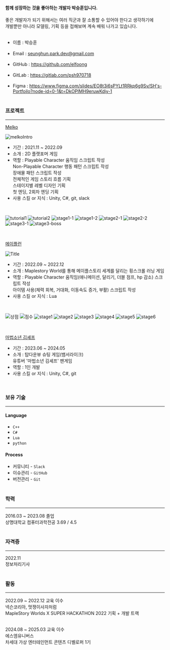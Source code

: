 #### 함께 성장하는 것을 좋아하는 개발자 박승훈입니다.

좋은 개발자가 되기 위해서는 여러 직군과 잘 소통할 수 있어야 한다고 생각하기에<br/>개발뿐만 아니라 모델링, 기획 등을 접해보며 계속 배워 나가고 있습니다.<br/><br/>
  * 이름 : 박승훈<br/><br/>
  * Email : seunghun.park.dev@gmail.com<br/><br/>
  * GitHub : https://github.com/elfoong<br/><br/>
  * GitLab : https://gitlab.com/psh970718<br/><br/>
  * Figma  : https://www.figma.com/slides/EO8t3i6sPYLt1RRkp6g9Sv/SH's-Portfoilo?node-id=0-1&t=DkOPIMH9eruwKdiy-1<br/><br/>

### 프로젝트
---
[Melko](https://gitlab.com/yeonk33/melko)<br/>

![melkoIntro](https://github.com/user-attachments/assets/feb3cb98-303c-47c8-8d7a-373137d10f6a)


  * 기간 : 2021.11 ~ 2022.09
  * 소개 : 2D 플랫포머 게임 
  * 역할 : Playable Character 움직임 스크립트 작성 <br/>
Non-Playable Character 행동 패턴 스크립트 작성 <br/>
장애물 패턴 스크립트 작성 <br/>
전체적인 게임 스토리 흐름 기획 <br/>
스테이지별 레벨 디자인 기획 <br/>
첫 엔딩, 2회차 엔딩 기획 <br/>
  * 사용 스킬 or 지식 : Unity, C#, git, slack

<br/>

![tutorial1](https://github.com/user-attachments/assets/7670356c-bdcb-4b69-83c3-8a5a766c7cbe)
![tutorial2](https://github.com/user-attachments/assets/748fda18-69cd-4bff-bb73-c59687062724)
![stage1-1](https://github.com/user-attachments/assets/b4421e95-9443-4627-8a43-5f089d935f0f)
![stage1-2](https://github.com/user-attachments/assets/0636a2a8-74e6-4a85-988f-94a1b834dc12)
![stage2-1](https://github.com/user-attachments/assets/799f5f68-8e70-4e27-b468-3a1f1280ff0d)
![stage2-2](https://github.com/user-attachments/assets/57953781-bb04-4cc5-9ba1-8f7ca5b45c39)
![stage3-1](https://github.com/user-attachments/assets/a7daeadf-b4c9-47df-8afc-f7c7125e3422)
![stage3-boss](https://github.com/user-attachments/assets/3c912ac0-2107-4484-bbb3-0c7478e3778d)

<br/>




[메이플런](https://maplestoryworlds.nexon.com/ko/play/856fe59650c24dbcab24e3403f886f6f/?utm_source=nexon_homepage&utm_medium=banners&utm_campaign=KSL&utm_content=central_city)<br/>

![Title](https://github.com/user-attachments/assets/ead951d4-5624-4b04-b9e3-b976dda2dc01)



  * 기간 : 2022.09 ~ 2022.12
  * 소개 : Maplestory World를 통해 메이플스토리 세계를 달리는 횡스크롤 러닝 게임
  * 역할 : Playable Character 움직임(애니메이션, 달리기, 더블 점프, hp 감소) 스크립트 작성 <br/>
  아이템 사용(체력 회복, 거대화, 이동속도 증가, 부활) 스크립트 작성
  * 사용 스킬 or 지식 : Lua
<br/>

![상점](https://github.com/user-attachments/assets/d75a88ac-e1c7-4570-89bf-558a6980f3c6)
![점수](https://github.com/user-attachments/assets/bfac4192-384c-45f6-9f88-82f1975740bc)
![stage1](https://github.com/user-attachments/assets/31862a5d-a284-44e3-98cc-532d4d8f66b8)
![stage2](https://github.com/user-attachments/assets/dad6b538-38bf-44cc-bfbb-e40262e1edca)
![stage3](https://github.com/user-attachments/assets/cb36e1e6-cb65-4e1d-932b-3c115bd8bc52)
![stage4](https://github.com/user-attachments/assets/52f101dc-6fbe-4650-8d0f-fba02a55e55a)
![stage5](https://github.com/user-attachments/assets/a2411252-0641-425b-9bca-e5d49cce1cdc)
![stage6](https://github.com/user-attachments/assets/6888e947-6346-4624-9319-e8beaa19beb4)

<br/>

[마법소년 김셰프](https://gitlab.com/psh970718/magicchef)<br/>
  * 기간 : 2023.06 ~ 2024.05
  * 소개 :   탑다운뷰 슈팅 게임(뱀서라이크) <br/>
  유튜버 '마법소년 김셰프' 팬게임
  * 역할 : 1인 개발
  * 사용 스킬 or 지식 : Unity, C#, git
<br/>






### 보유 기술
---
#### Language
  * ```C++```
  * ```C#```
  * ```Lua```
  * ```python```

#### Process

  * 커뮤니티 - ```Slack```
  * 이슈관리 - ```GitHub```
  * 버전관리 - ```Git```
<br/><br/>

### 학력
---
2016.03 ~ 2023.08 졸업 <br/>
상명대학교 컴퓨터과학전공 3.69 / 4.5
<br/><br/>

### 자격증
---
2022.11<br/>
정보처리기사
<br/><br/>

### 활동
---
2022.09 ~ 2022.12 교육 이수<br/>
넥슨코리아, 멋쟁이사자처럼<br/>
MapleStory Worlds X SUPER HACKATHON 2022 기획 + 개발 트랙
<br/><br/>

2024.08 ~ 2025.03 교육 이수<br/>
에스엠유니버스<br/>
차세대 가상 엔터테인먼트 콘텐츠 디벨로퍼 1기
<br/>

